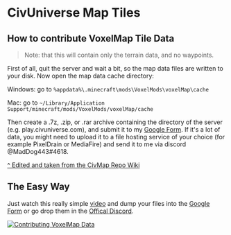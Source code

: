 CivUniverse Map Tiles
==========

## How to contribute VoxelMap Tile Data

> Note: that this will contain only the terrain data, and no waypoints.

First of all, quit the server and wait a bit, so the map data files are written to your disk. Now open the map data cache directory:

Windows: go to `%appdata%\.minecraft\mods\VoxelMods\voxelMap\cache`

Mac: go to `~/Library/Application Support/minecraft/mods/VoxelMods/voxelMap/cache`

Then create a .7z, .zip, or .rar archive containing the directory of the server (e.g. play.civuniverse.com), and submit it to my [Google Form](https://forms.gle/4TrfWZpsNWqDgGKA8). If it's a lot of data, you might need to upload it to a file hosting service of your choice (for example PixelDrain or MediaFire) and send it to me via discord @MadDog443#4618.

[^ Edited and taken from the CivMap Repo Wiki](https://github.com/gjum/civmap/wiki/Contributing#how-to-contribute-voxelmap-data)

## The Easy Way

Just watch this really simple [video](https://www.youtube.com/watch?v=doJQPbuxdWQ&ab_channel=TWINKIEminer) and dump your files into the [Google Form](https://forms.gle/4TrfWZpsNWqDgGKA8) or go drop them in the [Offical Discord](https://discord.gg/8ffpFyA63H).

[![Contributing VoxelMap Data](https://i.imgur.com/iBcOSJi.png)](https://www.youtube.com/watch?v=doJQPbuxdWQ&ab_channel=TWINKIEminer)
